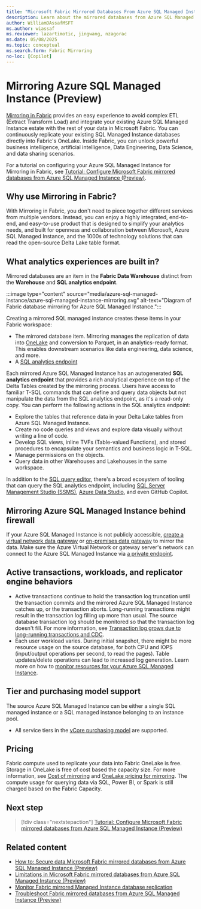 ```yaml
---
title: "Microsoft Fabric Mirrored Databases From Azure SQL Managed Instance (Preview)"
description: Learn about the mirrored databases from Azure SQL Managed Instance in Microsoft Fabric.
author: WilliamDAssafMSFT
ms.author: wiassaf
ms.reviewer: lazartimotic, jingwang, nzagorac
ms.date: 05/08/2025
ms.topic: conceptual
ms.search.form: Fabric Mirroring
no-loc: [Copilot]
---
```


# Mirroring Azure SQL Managed Instance (Preview)

[Mirroring in Fabric](../database/mirrored-database/overview.md) provides an easy experience to avoid complex ETL (Extract Transform Load) and integrate your existing Azure SQL Managed Instance estate with the rest of your data in Microsoft Fabric. You can continuously replicate your existing SQL Managed Instance databases directly into Fabric's OneLake. Inside Fabric, you can unlock powerful business intelligence, artificial intelligence, Data Engineering, Data Science, and data sharing scenarios.

For a tutorial on configuring your Azure SQL Managed Instance for Mirroring in Fabric, see [Tutorial: Configure Microsoft Fabric mirrored databases from Azure SQL Managed Instance (Preview)](../database/mirrored-database/azure-sql-managed-instance-tutorial.md).

## Why use Mirroring in Fabric?

With Mirroring in Fabric, you don't need to piece together different services from multiple vendors. Instead, you can enjoy a highly integrated, end-to-end, and easy-to-use product that is designed to simplify your analytics needs, and built for openness and collaboration between Microsoft, Azure SQL Managed Instance, and the 1000s of technology solutions that can read the open-source Delta Lake table format.

## What analytics experiences are built in?

Mirrored databases are an item in the **Fabric Data Warehouse** distinct from the **Warehouse** and **SQL analytics endpoint**.

:::image type="content" source="media/azure-sql-managed-instance/azure-sql-managed-instance-mirroring.svg" alt-text="Diagram of Fabric database mirroring for Azure SQL Managed Instance.":::

Creating a mirrored SQL managed instance creates these items in your Fabric workspace:

- The mirrored database item. Mirroring manages the replication of data into [OneLake](../onelake/onelake-overview.md) and conversion to Parquet, in an analytics-ready format. This enables downstream scenarios like data engineering, data science, and more.
- A [SQL analytics endpoint](../data-warehouse/get-started-lakehouse-sql-analytics-endpoint.md)

Each mirrored Azure SQL Managed Instance has an autogenerated **SQL analytics endpoint** that provides a rich analytical experience on top of the Delta Tables created by the mirroring process. Users have access to familiar T-SQL commands that can define and query data objects but not manipulate the data from the SQL analytics endpoint, as it's a read-only copy. You can perform the following actions in the SQL analytics endpoint:

- Explore the tables that reference data in your Delta Lake tables from Azure SQL Managed Instance.
- Create no code queries and views and explore data visually without writing a line of code.
- Develop SQL views, inline TVFs (Table-valued Functions), and stored procedures to encapsulate your semantics and business logic in T-SQL.
- Manage permissions on the objects.
- Query data in other Warehouses and Lakehouses in the same workspace.

In addition to the [SQL query editor](../data-warehouse/sql-query-editor.md), there's a broad ecosystem of tooling that can query the SQL analytics endpoint, including [SQL Server Management Studio (SSMS)](/sql/ssms/download-sql-server-management-studio-ssms), [Azure Data Studio](/sql/azure-data-studio/what-is-azure-data-studio), and even GitHub Copilot.

<a id="network-requirements"></a>

## Mirroring Azure SQL Managed Instance behind firewall

If your Azure SQL Managed Instance is not publicly accessible, [create a virtual network data gateway](/data-integration/vnet/create-data-gateways) or [on-premises data gateway](/data-integration/gateway/service-gateway-onprem) to mirror the data. Make sure the Azure Virtual Network or gateway server's network can connect to the Azure SQL Managed Instance via [a private endpoint](/azure/azure-sql/managed-instance/private-endpoint-overview?view=azuresql-mi&preserve-view=true).

## Active transactions, workloads, and replicator engine behaviors

- Active transactions continue to hold the transaction log truncation until the transaction commits and the mirrored Azure SQL Managed Instance catches up, or the transaction aborts. Long-running transactions might result in the transaction log filling up more than usual. The source database transaction log should be monitored so that the transaction log doesn't fill. For more information, see [Transaction log grows due to long-running transactions and CDC](/troubleshoot/sql/database-engine/replication/monitor-long-running-transactions-and-log-growth).
- Each user workload varies. During initial snapshot, there might be more resource usage on the source database, for both CPU and IOPS (input/output operations per second, to read the pages). Table updates/delete operations can lead to increased log generation. Learn more on how to [monitor resources for your Azure SQL Managed Instance](/azure/azure-sql/database/monitor-tune-overview?view=azuresql-mi&preserve-view=true#azure-sql-database-and-azure-sql-managed-instance-resource-monitoring).

## Tier and purchasing model support

The source Azure SQL Managed Instance can be either a single SQL managed instance or a SQL managed instance belonging to an instance pool.

- All service tiers in the [vCore purchasing model](/azure/azure-sql/managed-instance/service-tiers-managed-instance-vcore) are supported.

## Pricing

Fabric compute used to replicate your data into Fabric OneLake is free. Storage in OneLake is free of cost based the capacity size. For more information, see [Cost of mirroring](overview.md#cost-of-mirroring) and [OneLake pricing for mirroring](https://azure.microsoft.com/pricing/details/microsoft-fabric/). The compute usage for querying data via SQL, Power BI, or Spark is still charged based on the Fabric Capacity. 

## Next step

> [!div class="nextstepaction"]
> [Tutorial: Configure Microsoft Fabric mirrored databases from Azure SQL Managed Instance (Preview)](../database/mirrored-database/azure-sql-managed-instance-tutorial.md)

## Related content

- [How to: Secure data Microsoft Fabric mirrored databases from Azure SQL Managed Instance (Preview)](../database/mirrored-database/azure-sql-managed-instance-how-to-data-security.md)
- [Limitations in Microsoft Fabric mirrored databases from Azure SQL Managed Instance (Preview)](../database/mirrored-database/azure-sql-managed-instance-limitations.md)
- [Monitor Fabric mirrored Managed Instance database replication](../database/mirrored-database/monitor.md)
- [Troubleshoot Fabric mirrored databases from Azure SQL Managed Instance (Preview)](../database/mirrored-database/azure-sql-managed-instance-troubleshoot.md)
